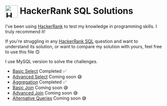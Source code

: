 <h1><a href="https://www.hackerrank.com/products/main/" target="blank"><img align="center" src="https://cdn4.iconfinder.com/data/icons/logos-and-brands/512/160_Hackerrank_logo_logos-512.png" alt="HackerRank" height="40" width="40"></a> HackerRank SQL Solutions </h1>

I've been using [HackerRank](https://www.hackerrank.com/) to test my knowledge in programming skills. I truly recommend it!

If you're struggling in any [HackerRank SQL](https://www.hackerrank.com/domains/sql/select) question and want to understand its solution, or want to compare my solution with yours, feel free to use this file 😊

I use MySQL version to solve the challenges.

* [Basic Select](https://github.com/gabrielcardosofts/hackerrank-sql/tree/main/basic-select) Completed ✅
* [Advanced Select]() Coming soon 😅
* [Aggregation](https://github.com/gabrielcardosofts/hackerrank-sql/tree/main/aggregation) Completed ✅
* [Basic Join]() Coming soon 😅
* [Advanced Join]() Coming soon 😅
* [Alternative Queries]() Coming soon 😅
